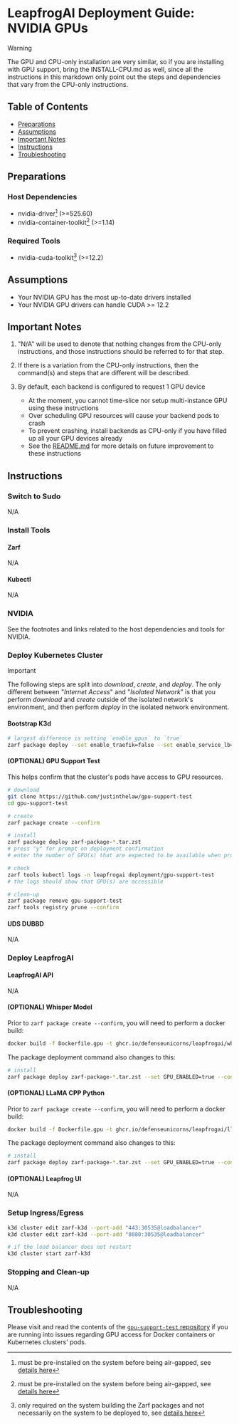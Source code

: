 # LeapfrogAI Deployment Guide: NVIDIA GPUs

> [!WARNING]  
> The GPU and CPU-only installation are very similar, so if you are installing with GPU support, bring the INSTALL-CPU.md as well, since all the instructions in this markdown only point out the steps and dependencies that vary from the CPU-only instructions.

## Table of Contents

- [Preparations](#preparations)
- [Assumptions](#assumptions)
- [Important Notes](#important-notes)
- [Instructions](#instructions)
- [Troubleshooting](#troubleshooting)

## Preparations

### Host Dependencies

- nvidia-driver[^1] (>=525.60)
- nvidia-container-toolkit[^2] (>=1.14)

### Required Tools

- nvidia-cuda-toolkit[^3] (>=12.2)

[^1]: must be pre-installed on the system before being air-gapped, see [details here](https://linuxconfig.org/how-to-install-the-nvidia-drivers-on-ubuntu-22-04)
[^2]: must be pre-installed on the system before being air-gapped, see [details here](https://docs.nvidia.com/datacenter/cloud-native/container-toolkit/latest/install-guide.html#installation)
[^3]: only required on the system building the Zarf packages and not necessarily on the system to be deployed to, see [details here](https://docs.nvidia.com/cuda/cuda-installation-guide-linux/index.html)

## Assumptions

- Your NVIDIA GPU has the most up-to-date drivers installed
- Your NVIDIA GPU drivers can handle CUDA >= 12.2

## Important Notes

1. "N/A" will be used to denote that nothing changes from the CPU-only instructions, and those instructions should be referred to for that step.

2. If there is a variation from the CPU-only instructions, then the command(s) and steps that are different will be described.

3. By default, each backend is configured to request 1 GPU device

   - At the moment, you cannot time-slice nor setup multi-instance GPU using these instructions
   - Over scheduling GPU resources will cause your backend pods to crash
   - To prevent crashing, install backends as CPU-only if you have filled up all your GPU devices already
   - See the [README.md](./README.md) for more details on future improvement to these instructions

## Instructions

### Switch to Sudo

N/A

### Install Tools

#### Zarf

N/A

#### Kubectl

N/A

### NVIDIA

See the footnotes and links related to the host dependencies and tools for NVIDIA.

### Deploy Kubernetes Cluster

> [!IMPORTANT]
> The following steps are split into _download_, _create_, and _deploy_. The only different between "_Internet Access_" and "_Isolated Network_" is that you perform _download_ and _create_ outside of the isolated network's environment, and then perform _deploy_ in the isolated network environment.

#### Bootstrap K3d

```bash
# largest difference is setting `enable_gpus` to `true`
zarf package deploy --set enable_traefik=false --set enable_service_lb=true --set enable_metrics_server=false --set enable_gpus=true ../zarf-package-*.tar.zst
```

#### (OPTIONAL) GPU Support Test

This helps confirm that the cluster's pods have access to GPU resources.

```bash
# download
git clone https://github.com/justinthelaw/gpu-support-test
cd gpu-support-test

# create
zarf package create --confirm

# install
zarf package deploy zarf-package-*.tar.zst
# press "y" for prompt on deployment confirmation
# enter the number of GPU(s) that are expected to be available when prompted RESOURCES_GPU and LIMITS_GPU

# check
zarf tools kubectl logs -n leapfrogai deployment/gpu-support-test
# the logs should show that GPU(s) are accessible

# clean-up
zarf package remove gpu-support-test
zarf tools registry prune --confirm
```

#### UDS DUBBD

N/A

### Deploy LeapfrogAI

#### LeapfrogAI API

N/A

#### (OPTIONAL) Whisper Model

Prior to `zarf package create --confirm`, you will need to perform a docker build:

```bash
docker build -f Dockerfile.gpu -t ghcr.io/defenseunicorns/leapfrogai/whisper:0.0.1 .
```

The package deployment command also changes to this:

```bash
# install
zarf package deploy zarf-package-*.tar.zst --set GPU_ENABLED=true --confirm
```

#### (OPTIONAL) LLaMA CPP Python

Prior to `zarf package create --confirm`, you will need to perform a docker build:

```bash
docker build -f Dockerfile.gpu -t ghcr.io/defenseunicorns/leapfrogai/llamacpp:0.0.1 .
```

The package deployment command also changes to this:

```bash
# install
zarf package deploy zarf-package-*.tar.zst --set GPU_ENABLED=true --confirm
```

#### (OPTIONAL) Leapfrog UI

N/A

### Setup Ingress/Egress

```bash
k3d cluster edit zarf-k3d --port-add "443:30535@loadbalancer"
k3d cluster edit zarf-k3d --port-add "8080:30535@loadbalancer"

# if the load balancer does not restart
k3d cluster start zarf-k3d
```

### Stopping and Clean-up

N/A

## Troubleshooting

Please visit and read the contents of the [`gpu-support-test` repository](https://github.com/justinthelaw/gpu-support-test?tab=readme-ov-file#gpu-support-test) if you are running into issues regarding GPU access for Docker containers or Kubernetes clusters' pods.
